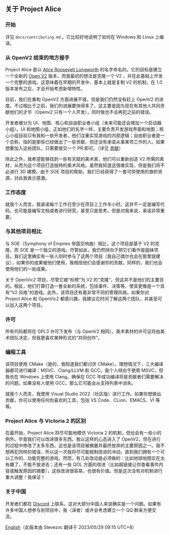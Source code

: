 ## 关于 Project Alice

### 开始

详见 `docs/contributing.md` 。它比较好地说明了如何在 Windows 和 Linux 上编译。

### 从 OpenV2 结束的地方接手


Project Alice 是以 [Alice Roosevelt Longworth](https://en.wikipedia.org/wiki/Alice_Roosevelt_Longworth) 的名字命名的。它的目标是建立一个全新的 [Open V2](https://github.com/schombert/Open-V2) 版本，而我最初的想法是克隆一个 V2 ，并在此基础上开发一个完整的游戏。这意味着在早期的开发中，基本上就是复制 V2 的机制，在 1.0 版本发布之后，才会开始考虑新增特性。

目前，我们在重构 OpenV2 方面进展不错，但是我们仍然没有赶上 OpenV2 的进度。不过相比于之前，我们的进展要快得多了。这主要是因为现在有其他人共同贡献他们的才华（Openv2 只有一个人开发），同时我也不会再犯之前的错误。

开发者被分为 UI、地图、核心和自由职业者小组（未来可能还会增加一个启动器小组）。UI 和地图小组，正如他们的名字一样，主要负责开发游戏界面和地图；核心小组目前只有我和一些开发者，他们注重实现游戏的内部逻辑；自由职业者是一个总称，指的是那些已经做出了一些贡献，但还没有承诺从事某项工作的人。如果想要加入这些团队，只需要提交一个 PR 即可。（详见 [贡献](contributing.md)）

除此之外，我希望能够找到一些有天赋的美术家，他们可以重新创造 V2 所需的素材，从而为这个项目打造独特的美术风格。虽然我知道这很难实现，但是我们将不必进行 3D 建模。由于 SOE 项目的帮助，我们已经获得了一套可供使用的旗帜资源，对此我表示感激。

### 工作态度

就我个人而言，我承诺每个工作日至少在项目上工作半小时。这并不一定是编写代码，也可能是编写文档或者进行研究，甚至只是思考。但是对我来说，承诺非常重要。

### 与其他项目相比

与 SOE（Symphony of Empires 帝国交响曲）相比，这个项目是基于 V2 的克隆，而 SOE 是一个独立的游戏。尽管如此，我仍然倾向于把它们看作是姐妹项目。我们这里确实有一些人同时参与了这两个项目（我自己偶尔也会在那里提建议），如果你的成果被他们使用，我相信他们会感谢你的贡献。同样的，我们也会使用他们的一些成果。

关于 OpenVic2 项目，尽管它被“标榜”为 V2 的“克隆”，但这并不是他们的主要目的。相反，他们打算打造一套全新的系统，包括事件、决策等，使其更像是一个具有“V2 风格”的游戏。此外，该项目还有着非常不同的管理风格。如果你对 Project Alice 和 OpenVic2 都感兴趣，我建议花时间了解这两个团队，并甚至可以加入这两个项目。

### 许可

所有代码都将在 GPL3 许可下发布（与 OpenV2 相同）。美术素材的许可证将由美术团队决定，但我更喜欢某种形式的“共同创作”。

### 编程工具

该项目使用 CMake（是的，我知道我们都讨厌 CMake）。理想情况下，三大编译器都可进行编译：MSVC、Clang/LLVM 和 GCC。我个人倾向于使用 MSVC，但我也在 Windows 上使用 Clang。确保在 GCC 中成功编译将是贡献者们需要解决的问题。如果没有人使用 GCC，那么它可能会从支持列表中消失。

就我个人而言，我使用 Visual Studio 2022（社区版）进行工作。如果你想做出贡献，你可以使用任何你喜欢的工具，包括 VS Code、CLion、EMACS、VI 等等。

### Project Alice 与 Victoria 2 的区别

在最开始，Project Alice 将尽可能地模仿 Victoria 2 的机制，但也会有一些小的例外。毕竟我们可以改进很多东西。我以这样的心态进入了 OpenV2，但在进行的过程中修改了太多东西，这也是该项目被搁置并最终放弃的主要原因之一。我不想再犯同样的错误，所以这一次我将尽可能抵制改进的冲动，直到我们拥有一个可以工作的、功能完整的游戏。然而，有几处改动是必须做的：比如地球地图实在太有趣了，不能不放进去；还有一些 QOL 方面的改进（比如超链接让你查看事件内容或触发原因的摘要），这些改进很容易，也很有价值。但是这次没有对机制进行重大调整！我保证！

### 关于中国

开发者们都在 [Discord](https://discord.gg/QUJExr4mRn) 上联系，这对大部分中国人来说确实是一个问题。如果有许多中国人想参与到项目中，我（译者）或许会考虑建立一个 QQ 群来方便交流。

[English](../about.md)（此版本由 Stevezxc 翻译于 2023/05/29 09:15 UTC+8）